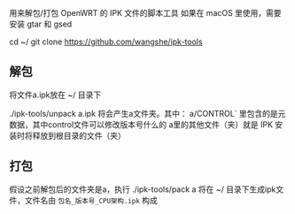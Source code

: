 用来解包/打包 OpenWRT 的 IPK 文件的脚本工具
如果在 macOS 里使用，需要安装 gtar 和 gsed

cd ~/
git clone https://github.com/wangshe/ipk-tools

## 解包
将文件a.ipk放在 ~/ 目录下

./ipk-tools/unpack a.ipk
将会产生a文件夹。其中：
a/CONTROL` 里包含的是元数据，其中control文件可以修改版本号什么的
a里的其他文件（夹）就是 IPK 安装时将释放到根目录的文件（夹）

## 打包
假设之前解包后的文件夹是a，执行
./ipk-tools/pack a
将在 ~/ 目录下生成ipk文件，文件名由 `包名_版本号_CPU架构.ipk` 构成

